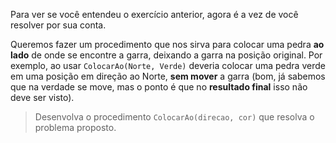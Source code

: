 Para ver se você entendeu o exercício anterior, agora é a vez de você resolver por sua conta.

Queremos fazer um procedimento que nos sirva para colocar uma pedra **ao lado** de onde se encontre a garra, deixando a garra na posição original. Por exemplo, ao usar `ColocarAo(Norte, Verde)` deveria colocar uma pedra verde em uma posição em direção ao Norte, **sem mover** a garra (bom, já sabemos que na verdade se move, mas o ponto é que no **resultado final** isso não deve ser visto).

> Desenvolva o procedimento `ColocarAo(direcao, cor)` que resolva o problema proposto.
